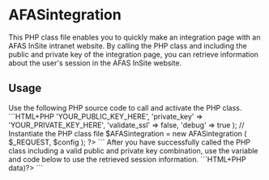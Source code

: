 <h1>AFASintegration</h1>

This PHP class file enables you to quickly make an integration page with an AFAS InSite intranet website. By calling the PHP class and including the public and private key of the integration page, you can retrieve information about the user's session in the AFAS InSite website.

<h2>Usage</h2>
Use the following PHP source code to call and activate the PHP class.
```HTML+PHP
<?php
// Include the PHP class file
include_once ('class.afasintegration.php');
// Prepare the configuration variable
$config = array (
		'public_key' => 'YOUR_PUBLIC_KEY_HERE',
		'private_key' => 'YOUR_PRIVATE_KEY_HERE',
		'validate_ssl' => false,
		'debug' => true
);
// Instantiate the PHP class file
$AFASintegration = new AFASintegration ( $_REQUEST, $config );
?>
```
After you have successfully called the PHP class including a valid public and private key combination, use the variable and code below to use the retrieved session information.
```HTML+PHP
<?php var_dump($AFASintegration->data)?>
```
